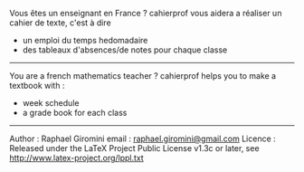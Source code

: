 Vous êtes un enseignant en France ?
cahierprof vous aidera a réaliser un cahier de texte, c'est à dire 
- un emploi du temps hedomadaire
- des tableaux d'absences/de notes pour chaque classe

----------------

You are a french mathematics teacher ?
cahierprof helps you to make a textbook with :
- week schedule
- a grade book for each class 

---------------

Author : Raphael Giromini 
email : raphael.giromini@gmail.com 
Licence : Released under the LaTeX Project Public License v1.3c or later, see http://www.latex-project.org/lppl.txt
